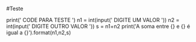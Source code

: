 #Teste

print(' CODE PARA TESTE ')
n1 = int(input(' DIGITE UM VALOR '))
n2 = int(input(' DIGITE OUTRO VALOR '))
s = n1+n2
print('A soma entre {} e {} é igual a {}').format(n1,n2,s) 
